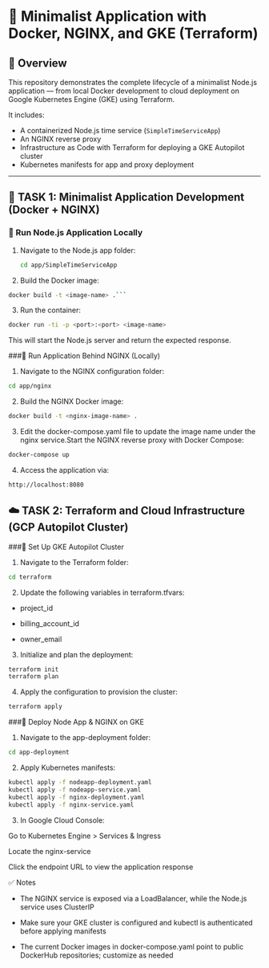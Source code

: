 # 🧩 **Minimalist Application with Docker, NGINX, and GKE (Terraform)**

## 📌 Overview

This repository demonstrates the complete lifecycle of a minimalist Node.js application — from local Docker development to cloud deployment on Google Kubernetes Engine (GKE) using Terraform.

It includes:

- A containerized Node.js time service (`SimpleTimeServiceApp`)
- An NGINX reverse proxy
- Infrastructure as Code with Terraform for deploying a GKE Autopilot cluster
- Kubernetes manifests for app and proxy deployment

---

## 🧱 TASK 1: Minimalist Application Development (Docker + NGINX)

### 🔹 Run Node.js Application Locally

1. Navigate to the Node.js app folder:

   ```bash
   cd app/SimpleTimeServiceApp

2. Build the Docker image:

  ```bash
  docker build -t <image-name> .```
```
3. Run the container:

```bash
docker run -ti -p <port>:<port> <image-name>
```
This will start the Node.js server and return the expected response.

###🔹 Run Application Behind NGINX (Locally)
1. Navigate to the NGINX configuration folder:

  ```bash
  cd app/nginx
```
2. Build the NGINX Docker image:

  ```bash
  docker build -t <nginx-image-name> .
```
3. Edit the docker-compose.yaml file to update the image name under the nginx service.Start the NGINX reverse proxy with Docker Compose:

  ```bash
  docker-compose up
```
4. Access the application via:

  ```bash
  http://localhost:8080
```


## ☁️ TASK 2: Terraform and Cloud Infrastructure (GCP Autopilot Cluster)
###🔹 Set Up GKE Autopilot Cluster

1. Navigate to the Terraform folder:

  ```bash
  cd terraform
```
2. Update the following variables in terraform.tfvars:

  - project_id

  - billing_account_id

  - owner_email

3. Initialize and plan the deployment:

  ```bash
  terraform init
  terraform plan
```
4. Apply the configuration to provision the cluster:

  ```bash
  terraform apply
```
###🔹 Deploy Node App & NGINX on GKE
1. Navigate to the app-deployment folder:

  ```bash
  cd app-deployment
  ```
2. Apply Kubernetes manifests:

  ```bash
  kubectl apply -f nodeapp-deployment.yaml
  kubectl apply -f nodeapp-service.yaml
  kubectl apply -f nginx-deployment.yaml
  kubectl apply -f nginx-service.yaml
  ```

3. In Google Cloud Console:

Go to Kubernetes Engine > Services & Ingress

Locate the nginx-service

Click the endpoint URL to view the application response

✅ Notes
- The NGINX service is exposed via a LoadBalancer, while the Node.js service uses ClusterIP

- Make sure your GKE cluster is configured and kubectl is authenticated before applying manifests

- The current Docker images in docker-compose.yaml point to public DockerHub repositories; customize as needed
